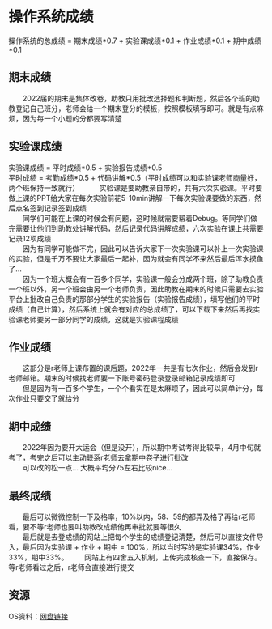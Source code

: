 # 操作系统成绩
操作系统的总成绩 = 期末成绩\*0.7 + 实验课成绩\*0.1 + 作业成绩\*0.1 + 期中成绩\*0.1  

## 期末成绩
&emsp;&emsp;2022届的期末是集体改卷，助教只用批改选择题和判断题，然后各个班的助教登记自己班分，老师会给一个期末登分的模板，按照模板填写即可。就是有点麻烦，因为每一个小题的分都要写清楚  

## 实验课成绩
实验课成绩 = 平时成绩\*0.5 + 实验报告成绩\*0.5  
平时成绩 = 考勤成绩\*0.5 + 代码讲解\*0.5（平时成绩可以和实验课老师商量好，两个班保持一致就行）
&nbsp;
&emsp;&emsp;实验课是要助教亲自带的，共有六次实验课。平时要做上课的PPT给大家在每次实验前花5-10min讲解一下每次实验课要做的东西，然后点名签到记录签到成绩  
&emsp;&emsp;同学们可能在上课的时候会有问题，这时候就需要帮着Debug。等同学们做完需要让他们到助教处讲解代码，然后记录代码讲解成绩，六次实验在课上共需要记录12项成绩  
&emsp;&emsp;因为有同学可能做不完，因此可以告诉大家下一次实验课可以补上一次实验课的实验，但是千万不要让大家最后一起补，因为就会有同学不来然后最后浑水摸鱼了...  
&emsp;&emsp;因为一个班大概会有一百多个同学，实验课一般会分成两个班，除了助教负责一个班以外，另一个班会由另一个老师负责，因此助教在期末的时候只需要去实验平台上批改自己负责的那部分学生的实验报告（实验报告成绩），填写他们的平时成绩（自己计算），然后系统上就会有对应的总成绩了，可以下载下来然后再找实验课老师要另一部分同学的成绩，这就是实验课程成绩

## 作业成绩
&emsp;&emsp;这部分是r老师上课布置的课后题，2022年一共是有七次作业，然后会发到r老师邮箱。期末的时候找老师要一下账号密码登录登录邮箱记录成绩即可  
&emsp;&emsp;但是因为有一百多个学生，一个个看实在是太麻烦了，因此可以简单计分，每次作业只要交了就给分  

## 期中成绩
&emsp;&emsp;2022年因为要开大运会（但是没开），所以期中考试考得比较早，4月中旬就考了，考完之后可以主动联系r老师去拿期中卷子进行批改  
&emsp;&emsp;可以改的松一点... 大概平均分75左右比较nice...  

## 最终成绩
&emsp;&emsp;最后可以微微控制一下及格率，10%以内，58、59的都弄及格了再给r老师看，要不等r老师也要叫助教改成绩他再审批就要等很久  
&emsp;&emsp;最后就是去登成绩的网站上把每个学生的成绩登记清楚，然后可以直接文件导入，最后因为实验课 + 作业 + 期中 = 100%，所以当时写的是实验课34%，作业33%，期中33%。
&emsp;&emsp;网站上有四舍五入机制，上传完成核查一下，直接保存。等r老师看过之后，r老师会直接进行提交

## 资源
OS资料：[网盘链接](https://pan.baidu.com/s/1ei7iF5OXDj4CQerPzQ32Gg)